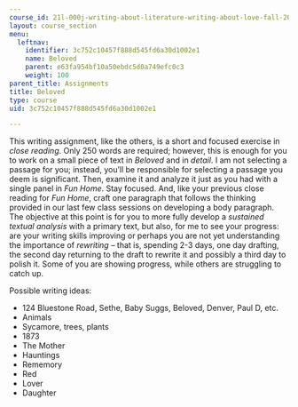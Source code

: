 ```yaml
---
course_id: 21l-000j-writing-about-literature-writing-about-love-fall-2015
layout: course_section
menu:
  leftnav:
    identifier: 3c752c10457f888d545fd6a30d1002e1
    name: Beloved
    parent: e63fa954bf10a50ebdc5d0a749efc0c3
    weight: 100
parent_title: Assignments
title: Beloved
type: course
uid: 3c752c10457f888d545fd6a30d1002e1

---
```


This writing assignment, like the others, is a short and focused exercise in _close reading_. Only 250 words are required; however, this is enough for you to work on a small piece of text in _Beloved_ and in _detail_. I am not selecting a passage for you; instead, you’ll be responsible for selecting a passage you deem is significant. Then, examine it and analyze it just as you had with a single panel in _Fun Home_. Stay focused. And, like your previous close reading for _Fun Home_, craft one paragraph that follows the thinking provided in our last few class sessions on developing a body paragraph. The objective at this point is for you to more fully develop a _sustained textual analysis_ with a primary text, but also, for me to see your progress: are your writing skills improving or perhaps you are not yet understanding the importance of _rewriting_ – that is, spending 2-3 days, one day drafting, the second day returning to the draft to rewrite it and possibly a third day to polish it. Some of you are showing progress, while others are struggling to catch up.

Possible writing ideas:

*   124 Bluestone Road, Sethe, Baby Suggs, Beloved, Denver, Paul D, etc.
*   Animals
*   Sycamore, trees, plants
*   1873
*   The Mother
*   Hauntings
*   Rememory
*   Red
*   Lover
*   Daughter
